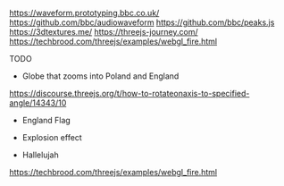 https://waveform.prototyping.bbc.co.uk/
https://github.com/bbc/audiowaveform
https://github.com/bbc/peaks.js
https://3dtextures.me/
https://threejs-journey.com/
https://techbrood.com/threejs/examples/webgl_fire.html

TODO

- Globe that zooms into Poland and England

https://discourse.threejs.org/t/how-to-rotateonaxis-to-specified-angle/14343/10

- England Flag

- Explosion effect

- Hallelujah

https://techbrood.com/threejs/examples/webgl_fire.html
